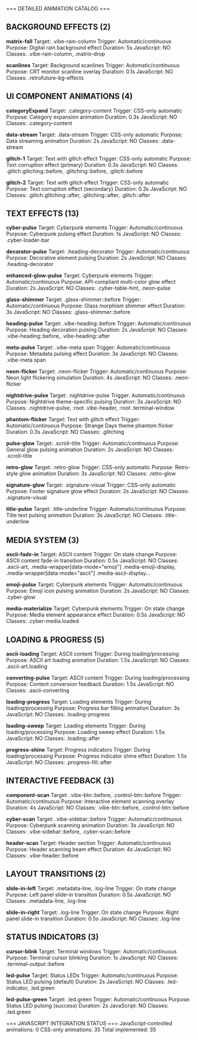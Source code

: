 === DETAILED ANIMATION CATALOG ===

## BACKGROUND EFFECTS (2)

**matrix-fall**
   Target: .vibe-rain-column
   Trigger: Automatic/continuous
   Purpose: Digital rain background effect
   Duration: 5s
   JavaScript: NO
   Classes: .vibe-rain-column, .matrix-drop

**scanlines**
   Target: Background scanlines
   Trigger: Automatic/continuous
   Purpose: CRT monitor scanline overlay
   Duration: 0.1s
   JavaScript: NO
   Classes: .retrofuture-bg-effects

## UI COMPONENT ANIMATIONS (4)

**categoryExpand**
   Target: .category-content
   Trigger: CSS-only automatic
   Purpose: Category expansion animation
   Duration: 0.3s
   JavaScript: NO
   Classes: .category-content

**data-stream**
   Target: .data-stream
   Trigger: CSS-only automatic
   Purpose: Data streaming animation
   Duration: 2s
   JavaScript: NO
   Classes: .data-stream

**glitch-1**
   Target: Text with glitch effect
   Trigger: CSS-only automatic
   Purpose: Text corruption effect (primary)
   Duration: 0.3s
   JavaScript: NO
   Classes: .glitch.glitching::before, .glitching::before, .glitch::before

**glitch-2**
   Target: Text with glitch effect
   Trigger: CSS-only automatic
   Purpose: Text corruption effect (secondary)
   Duration: 0.3s
   JavaScript: NO
   Classes: .glitch.glitching::after, .glitching::after, .glitch::after

## TEXT EFFECTS (13)

**cyber-pulse**
   Target: Cyberpunk elements
   Trigger: Automatic/continuous
   Purpose: Cyberpunk pulsing effect
   Duration: 1s
   JavaScript: NO
   Classes: .cyber-loader-bar

**decorator-pulse**
   Target: .heading-decorator
   Trigger: Automatic/continuous
   Purpose: Decorative element pulsing
   Duration: 2s
   JavaScript: NO
   Classes: .heading-decorator

**enhanced-glow-pulse**
   Target: Cyberpunk elements
   Trigger: Automatic/continuous
   Purpose: API-compliant multi-color glow effect
   Duration: 2s
   JavaScript: NO
   Classes: .cyber-table-hint, .neon-pulse

**glass-shimmer**
   Target: .glass-shimmer::before
   Trigger: Automatic/continuous
   Purpose: Glass morphism shimmer effect
   Duration: 3s
   JavaScript: NO
   Classes: .glass-shimmer::before

**heading-pulse**
   Target: .vibe-heading::before
   Trigger: Automatic/continuous
   Purpose: Heading decoration pulsing
   Duration: 2s
   JavaScript: NO
   Classes: .vibe-heading::before, .vibe-heading::after

**meta-pulse**
   Target: .vibe-meta span
   Trigger: Automatic/continuous
   Purpose: Metadata pulsing effect
   Duration: 3s
   JavaScript: NO
   Classes: .vibe-meta span

**neon-flicker**
   Target: .neon-flicker
   Trigger: Automatic/continuous
   Purpose: Neon light flickering simulation
   Duration: 4s
   JavaScript: NO
   Classes: .neon-flicker

**nightdrive-pulse**
   Target: .nightdrive-pulse
   Trigger: Automatic/continuous
   Purpose: Nightdrive theme-specific pulsing
   Duration: 3s
   JavaScript: NO
   Classes: .nightdrive-pulse, :root .vibe-header, :root .terminal-window

**phantom-flicker**
   Target: Text with glitch effect
   Trigger: Automatic/continuous
   Purpose: Strange Days theme phantom flicker
   Duration: 0.3s
   JavaScript: NO
   Classes: .glitching

**pulse-glow**
   Target: .scroll-title
   Trigger: Automatic/continuous
   Purpose: General glow pulsing animation
   Duration: 2s
   JavaScript: NO
   Classes: .scroll-title

**retro-glow**
   Target: .retro-glow
   Trigger: CSS-only automatic
   Purpose: Retro-style glow animation
   Duration: 3s
   JavaScript: NO
   Classes: .retro-glow

**signature-glow**
   Target: .signature-visual
   Trigger: CSS-only automatic
   Purpose: Footer signature glow effect
   Duration: 2s
   JavaScript: NO
   Classes: .signature-visual

**title-pulse**
   Target: .title-underline
   Trigger: Automatic/continuous
   Purpose: Title text pulsing animation
   Duration: 3s
   JavaScript: NO
   Classes: .title-underline

## MEDIA SYSTEM (3)

**ascii-fade-in**
   Target: ASCII content
   Trigger: On state change
   Purpose: ASCII content fade-in transition
   Duration: 0.5s
   JavaScript: NO
   Classes: .ascii-art, .media-wrapper[data-mode="emoji"] .media-emoji-display, .media-wrapper[data-mode="ascii"] .media-ascii-display...

**emoji-pulse**
   Target: Cyberpunk elements
   Trigger: Automatic/continuous
   Purpose: Emoji icon pulsing animation
   Duration: 2s
   JavaScript: NO
   Classes: .cyber-glow

**media-materialize**
   Target: Cyberpunk elements
   Trigger: On state change
   Purpose: Media element appearance effect
   Duration: 0.5s
   JavaScript: NO
   Classes: .cyber-media.loaded

## LOADING & PROGRESS (5)

**ascii-loading**
   Target: ASCII content
   Trigger: During loading/processing
   Purpose: ASCII art loading animation
   Duration: 1.5s
   JavaScript: NO
   Classes: .ascii-art.loading

**converting-pulse**
   Target: ASCII content
   Trigger: During loading/processing
   Purpose: Content conversion feedback
   Duration: 1.5s
   JavaScript: NO
   Classes: .ascii-converting

**loading-progress**
   Target: Loading elements
   Trigger: During loading/processing
   Purpose: Progress bar filling animation
   Duration: 3s
   JavaScript: NO
   Classes: .loading-progress

**loading-sweep**
   Target: Loading elements
   Trigger: During loading/processing
   Purpose: Loading sweep effect
   Duration: 1.5s
   JavaScript: NO
   Classes: .loading::after

**progress-shine**
   Target: Progress indicators
   Trigger: During loading/processing
   Purpose: Progress indicator shine effect
   Duration: 1.5s
   JavaScript: NO
   Classes: .progress-fill::after

## INTERACTIVE FEEDBACK (3)

**component-scan**
   Target: .vibe-btn::before, .control-btn::before
   Trigger: Automatic/continuous
   Purpose: Interactive element scanning overlay
   Duration: 4s
   JavaScript: NO
   Classes: .vibe-btn::before, .control-btn::before

**cyber-scan**
   Target: .vibe-sidebar::before
   Trigger: Automatic/continuous
   Purpose: Cyberpunk scanning animation
   Duration: 3s
   JavaScript: NO
   Classes: .vibe-sidebar::before, .cyber-scan::before

**header-scan**
   Target: Header section
   Trigger: Automatic/continuous
   Purpose: Header scanning beam effect
   Duration: 4s
   JavaScript: NO
   Classes: .vibe-header::before

## LAYOUT TRANSITIONS (2)

**slide-in-left**
   Target: .metadata-line, .log-line
   Trigger: On state change
   Purpose: Left panel slide-in transition
   Duration: 0.5s
   JavaScript: NO
   Classes: .metadata-line, .log-line

**slide-in-right**
   Target: .log-line
   Trigger: On state change
   Purpose: Right panel slide-in transition
   Duration: 0.5s
   JavaScript: NO
   Classes: .log-line

## STATUS INDICATORS (3)

**cursor-blink**
   Target: Terminal windows
   Trigger: Automatic/continuous
   Purpose: Terminal cursor blinking
   Duration: 1s
   JavaScript: NO
   Classes: .terminal-output::before

**led-pulse**
   Target: Status LEDs
   Trigger: Automatic/continuous
   Purpose: Status LED pulsing (default)
   Duration: 2s
   JavaScript: NO
   Classes: .led-indicator, .led.green

**led-pulse-green**
   Target: .led.green
   Trigger: Automatic/continuous
   Purpose: Status LED pulsing (success)
   Duration: 2s
   JavaScript: NO
   Classes: .led.green

=== JAVASCRIPT INTEGRATION STATUS ===
JavaScript-controlled animations: 0
CSS-only animations: 35
Total implemented: 35
